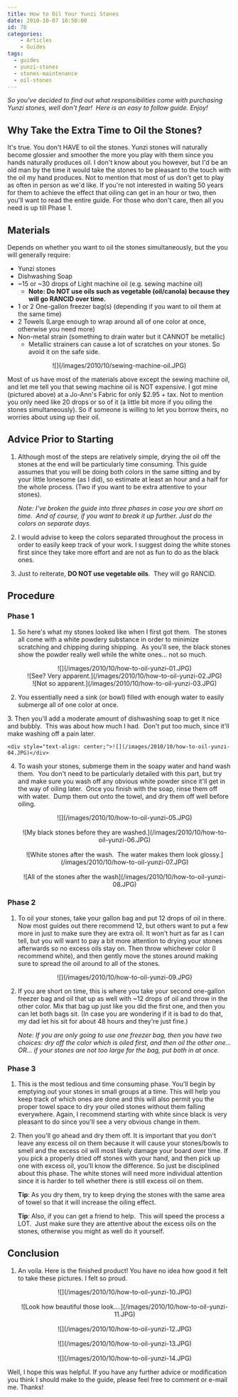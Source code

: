 ```yaml
---
title: How to Oil Your Yunzi Stones
date: 2010-10-07 10:50:00
id: 78
categories:
	- Articles
	- Guides
tags:
  - guides
  - yunzi-stones
  - stones-maintenance
  - oil-stones
---
```


_So you've decided to find out what responsibilities come with purchasing Yunzi stones, well don't fear!  Here is an easy to follow guide. Enjoy!_

## Why Take the Extra Time to Oil the Stones?

It's true. You don't HAVE to oil the stones. Yunzi stones will naturally become glossier and smoother the more you play with them since you hands naturally produces oil. I don't know about you however, but I'd be an old man by the time it would take the stones to be pleasant to the touch with the oil my hand produces. Not to mention that most of us don't get to play as often in person as we'd like. If you're not interested in waiting 50 years for them to achieve the effect that oiling can get in an hour or two, then you'll want to read the entire guide. For those who don't care, then all you need is up till Phase 1.

## Materials

Depends on whether you want to oil the stones simultaneously, but the you will generally require:

*   Yunzi stones
*   Dishwashing Soap
*   ~15 or ~30 drops of Light machine oil (e.g. sewing machine oil)
    *   **Note: Do NOT use oils such as vegetable (oil/canola) because they will go RANCID over time.**
*   1 or 2 One-gallon freezer bag(s) (depending if you want to oil them at the same time)
*   2 Towels (Large enough to wrap around all of one color at once, otherwise you need more)
*   Non-metal strain (something to drain water but it CANNOT be metallic)
    *   Metallic strainers can cause a lot of scratches on your stones. So avoid it on the safe side.

<div style="text-align: center;">![](/images/2010/10/sewing-machine-oil.JPG)</div>

Most of us have most of the materials above except the sewing machine oil, and let me tell you that sewing machine oil is NOT expensive. I got mine (pictured above) at a Jo-Ann's Fabric for only $2.95 + tax. Not to mention you only need like 20 drops or so of it (a little bit more if you oiling the stones simultaneously). So if someone is willing to let you borrow theirs, no worries about using up their oil.

## Advice Prior to Starting

1.  Although most of the steps are relatively simple, drying the oil off the stones at the end will be particularly time consuming. This guide assumes that you will be doing both colors in the same sitting and by your little lonesome (as I did), so estimate at least an hour and a half for the whole process. (Two if you want to be extra attentive to your stones).

	_Note: I've broken the guide into three phases in case you are short on time.  And of course, if you want to break it up further. Just do the colors on separate days._

2.  I would advise to keep the colors separated throughout the process in order to easily keep track of your work. I suggest doing the white stones first since they take more effort and are not as fun to do as the black ones.

3.  Just to reiterate, **DO NOT use vegetable oils**.  They will go RANCID.

## Procedure

### Phase 1

1. So here's what my stones looked like when I first got them.  The stones all come with a white powdery substance in order to minimize scratching and chipping during shipping.  As you'll see, the black stones show the powder really well while the white ones... not so much.

	<div style="text-align: center;">![](/images/2010/10/how-to-oil-yunzi-01.JPG)</div>
	<div style="text-align: center;">![See? Very apparent.](/images/2010/10/how-to-oil-yunzi-02.JPG)</div>
	<div style="text-align: center;">![Not so apparent.](/images/2010/10/how-to-oil-yunzi-03.JPG)</div>

2. You essentially need a sink (or bowl) filled with enough water to easily submerge all of one color at once.

3. Then you'll add a moderate amount of dishwashing soap to get it nice and bubbly.  This was about how much I had.  Don't put too much, since it'll make washing off a pain later.

	<div style="text-align: center;">![](/images/2010/10/how-to-oil-yunzi-04.JPG)</div>

4. To wash your stones, submerge them in the soapy water and hand wash them.  You don't need to be particularly detailed with this part, but try and make sure you wash off any obvious white powder since it'll get in the way of oiling later.  Once you finish with the soap, rinse them off with water.  Dump them out onto the towel, and dry them off well before oiling.

	<div style="text-align: center;">![](/images/2010/10/how-to-oil-yunzi-05.JPG)</div>
	<div style="margin-top: 1rem; text-align: center;">![My black stones before they are washed.](/images/2010/10/how-to-oil-yunzi-06.JPG)</div>
	<div style="margin-top: 1rem; text-align: center;">![White stones after the wash.  The water makes them look glossy.](/images/2010/10/how-to-oil-yunzi-07.JPG)</div>
	<div style="margin-top: 1rem; text-align: center;">![All of the stones after the wash](/images/2010/10/how-to-oil-yunzi-08.JPG)</div>

### Phase 2

1. To oil your stones, take your gallon bag and put 12 drops of oil in there. Now most guides out there recommend 12, but others want to put a few more in just to make sure they are extra oil. It won't hurt as far as I can tell, but you will want to pay a bit more attention to drying your stones afterwards so no excess oils stay on. Then throw whichever color (I recommend white), and then gently move the stones around making sure to spread the oil around to all of the stones.

	<div style="text-align: center;">![](/images/2010/10/how-to-oil-yunzi-09.JPG)</div>

2. If you are short on time, this is where you take your second one-gallon freezer bag and oil that up as well with ~12 drops of oil and throw in the other color. Mix that bag up just like you did the first one, and then you can let both bags sit. (In case you are wondering if it is bad to do that, my dad let his sit for about 48 hours and they're just fine.)

	_Note: If you are only going to use one freezer bag, then you have two choices: dry off the color which is oiled first, and then oil the other one... OR... if your stones are not too large for the bag, put both in at once._

### Phase 3

1. This is the most tedious and time consuming phase. You'll begin by emptying out your stones in small groups at a time. This will help you keep track of which ones are done and this will also permit you the proper towel space to dry your oiled stones without them falling everywhere. Again, I recommend starting with white since black is very pleasant to do since you'll see a very obvious change in them.

2. Then you'll go ahead and dry them off. It is important that you don't leave any excess oil on them because it will cause your stones/bowls to smell and the excess oil will most likely damage your board over time. If you pick a properly dried off stones with your hand, and then pick up one with excess oil, you'll know the difference. So just be disciplined about this phase. The white stones will need more individual attention since it is harder to tell whether there is still excess oil on them.

	**Tip**: As you dry them, try to keep drying the stones with the same area of towel so that it will increase the oiling effect.

	**Tip**: Also, if you can get a friend to help.  This will speed the process a LOT.  Just make sure they are attentive about the excess oils on the stones, otherwise you might as well do it yourself.

## Conclusion

1. An voila. Here is the finished product! You have no idea how good it felt to take these pictures. I felt so proud.

	<div style="text-align: center;">![](/images/2010/10/how-to-oil-yunzi-10.JPG)</div>
	<div style="margin-top: 1rem; text-align: center;">![Look how beautiful those look....](/images/2010/10/how-to-oil-yunzi-11.JPG)</div>
	<div style="margin-top: 1rem; text-align: center;">![](/images/2010/10/how-to-oil-yunzi-12.JPG)</div>
	<div style="margin-top: 1rem; text-align: center;">![](/images/2010/10/how-to-oil-yunzi-13.JPG)</div>
	<div style="margin-top: 1rem; text-align: center;">![](/images/2010/10/how-to-oil-yunzi-14.JPG)</div>

Well, I hope this was helpful. If you have any further advice or modification you think I should make to the guide, please feel free to comment or e-mail me. Thanks!